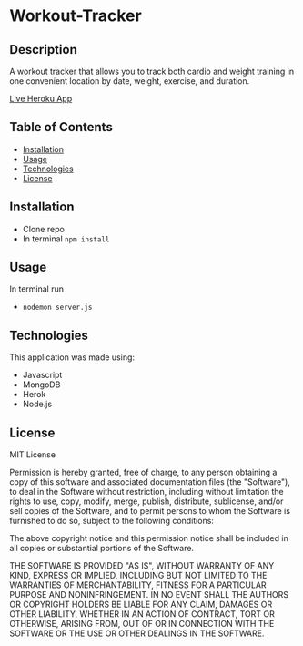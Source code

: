 # Workout-Tracker

## Description

A workout tracker that allows you to track both cardio and weight training in one convenient location by date, weight, exercise, and duration. 

[Live Heroku App](https://scott-siegel-tech-blog.herokuapp.com/)

## Table of Contents

* [Installation](#installation)
* [Usage](#usage)
* [Technologies](#technologies)
* [License](#license)


## Installation

* Clone repo
* In terminal `npm install` 

## Usage

In terminal run 
* `nodemon server.js`

## Technologies

This application was made using:

* Javascript
* MongoDB
* Herok
* Node.js

## License

MIT License

Permission is hereby granted, free of charge, to any person obtaining a copy of this software and associated documentation files (the "Software"), to deal in the Software without restriction, including without limitation the rights to use, copy, modify, merge, publish, distribute, sublicense, and/or sell copies of the Software, and to permit persons to whom the Software is furnished to do so, subject to the following conditions:

The above copyright notice and this permission notice shall be included in all copies or substantial portions of the Software.

THE SOFTWARE IS PROVIDED "AS IS", WITHOUT WARRANTY OF ANY KIND, EXPRESS OR IMPLIED, INCLUDING BUT NOT LIMITED TO THE WARRANTIES OF MERCHANTABILITY, FITNESS FOR A PARTICULAR PURPOSE AND NONINFRINGEMENT. IN NO EVENT SHALL THE AUTHORS OR COPYRIGHT HOLDERS BE LIABLE FOR ANY CLAIM, DAMAGES OR OTHER LIABILITY, WHETHER IN AN ACTION OF CONTRACT, TORT OR OTHERWISE, ARISING FROM, OUT OF OR IN CONNECTION WITH THE SOFTWARE OR THE USE OR OTHER DEALINGS IN THE SOFTWARE.

